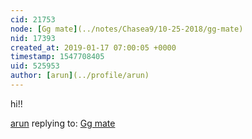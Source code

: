 ```yaml
---
cid: 21753
node: [Gg mate](../notes/Chasea9/10-25-2018/gg-mate)
nid: 17393
created_at: 2019-01-17 07:00:05 +0000
timestamp: 1547708405
uid: 525953
author: [arun](../profile/arun)
---
```


 hi!!

[arun](../profile/arun) replying to: [Gg mate](../notes/Chasea9/10-25-2018/gg-mate)


